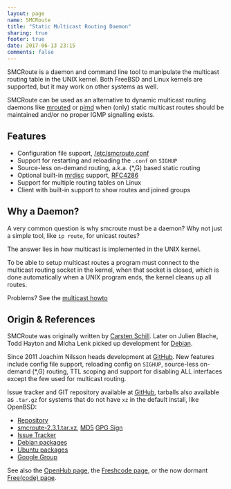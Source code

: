 ```yaml
---
layout: page
name: SMCRoute
title: "Static Multicast Routing Daemon"
sharing: true
footer: true
date: 2017-06-13 23:15
comments: false
---
```


SMCRoute is a daemon and command line tool to manipulate the multicast
routing table in the UNIX kernel.  Both FreeBSD and Linux kernels are
supported, but it may work on other systems as well.

SMCRoute can be used as an alternative to dynamic multicast routing
daemons like [mrouted](/mrouted.html) or [pimd](/pimd.html) when (only)
static multicast routes should be maintained and/or no proper IGMP
signalling exists.


Features
--------

- Configuration file support, [/etc/smcroute.conf](smcroute-conf.html)
- Support for restarting and reloading the `.conf` on `SIGHUP`
- Source-less on-demand routing, a.k.a. (*,G) based static routing
- Optional built-in [mrdisc][] support, [RFC4286][]
- Support for multiple routing tables on Linux
- Client with built-in support to show routes and joined groups


Why a Daemon?
-------------

A very common question is why smcroute must be a daemon?  Why not just a
simple tool, like `ip route`, for unicast routes?

The answer lies in how multicast is implemented in the UNIX kernel.

To be able to setup multicast routes a program must connect to the
multicast routing socket in the kernel, when that socket is closed,
which is done automatically when a UNIX program ends, the kernel cleans
up all routes.

Problems?  See the [multicast howto](/multicast-howto.html)


Origin & References
-------------------

SMCRoute was originally written by [Carsten Schill][].  Later on Julien
Blache, Todd Hayton and Micha Lenk picked up development for [Debian][].

Since 2011 Joachim Nilsson heads development at [GitHub][].  New
features include config file support, reloading config on `SIGHUP`,
source-less on-demand (*,G) routing, TTL scoping and support for
disabling ALL interfaces except the few used for multicast routing.

Issue tracker and GIT repository available at [GitHub][], tarballs also
available as `.tar.gz` for systems that do not have `xz` in the default
install, like OpenBSD:

   * [Repository][GitHub]
   * [smcroute-2.3.1.tar.xz](ftp://ftp.troglobit.com/smcroute/smcroute-2.3.1.tar.xz),
     [MD5](ftp://ftp.troglobit.com/smcroute/smcroute-2.3.1.tar.xz.md5)
     [GPG Sign](ftp://ftp.troglobit.com/smcroute/smcroute-2.3.1.tar.xz.asc)
   * [Issue Tracker](http://github.com/troglobit/smcroute/issues)
   * [Debian packages](http://packages.debian.org/smcroute)
   * [Ubuntu packages](http://packages.ubuntu.com/smcroute)
   * [Google Group](https://groups.google.com/forum/?fromgroups#!forum/smcroute)

See also the [OpenHub page](https://www.openhub.net/p/smcroute/), the
[Freshcode page](http://freshcode.club/projects/smcroute), or the now
dormant [Free(code) page](http://freecode.com/projects/smcroute).

[mrdisc]:          https://github.com/troglobit/mrdisc
[RFC4286]:         https://tools.ietf.org/html/rfc4286
[GitHub]:          http://github.com/troglobit/smcroute
[Debian]:          http://alioth.debian.org/projects/smcroute/
[Carsten Schill]:  http://www.cschill.de/smcroute/

<!--
  -- Local Variables:
  -- mode: markdown
  -- End:
  -->
